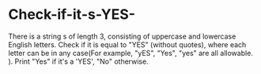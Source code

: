 # Check-if-it-s-YES-
There is a string s of length 3, consisting of uppercase and lowercase English letters. Check if it is equal to "YES" (without quotes), where each letter can be in any case(For example, "yES", "Yes", "yes" are all allowable. ). Print "Yes" if it's a 'YES', "No" otherwise.    

